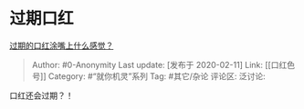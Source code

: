 # 过期口红
[过期的口红涂嘴上什么感觉？](https://www.zhihu.com/question/367772944/answer/1010015852)

> Author: #0-Anonymity
> Last update: [发布于 2020-02-11]
> Link: [[口红色号]]
> Category: #“就你机灵”系列
> Tag: #其它/杂论
> 评论区:
> 泛讨论:

口红还会过期？！
